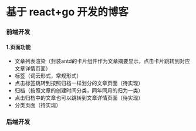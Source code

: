 # 基于 react+go 开发的博客

### 前端开发
  #### 1.页面功能
  * 文章列表渲染（封装antd的卡片组件作为文章摘要显示，点击卡片跳转到对应文章详情页面）
  * 标签（词云形式，常规形式）
  * 点击标签跳转到按照归档一样划分的文章页面（待实现）
  * 归档（按照文章的创建时间分类，同年同月的归为一类）
  * 点击归档中的文章也可以跳转到文章详情页面（待实现）
  * 分类页面（待实现）
### 后端开发
